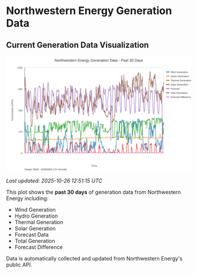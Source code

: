 # Northwestern Energy Generation Data

## Current Generation Data Visualization

![Northwestern Energy Generation Data](images/nwe_generation_plot.svg)

*Last updated: 2025-10-26 12:51:15 UTC*

This plot shows the **past 30 days** of generation data from Northwestern Energy including:
- Wind Generation
- Hydro Generation  
- Thermal Generation
- Solar Generation
- Forecast Data
- Total Generation
- Forecast Difference

Data is automatically collected and updated from Northwestern Energy's public API.

